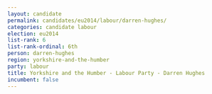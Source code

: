```yaml
---
layout: candidate
permalink: candidates/eu2014/labour/darren-hughes/
categories: candidate labour
election: eu2014
list-rank: 6
list-rank-ordinal: 6th
person: darren-hughes
region: yorkshire-and-the-humber
party: labour
title: Yorkshire and the Humber - Labour Party - Darren Hughes
incumbent: false
---
```

